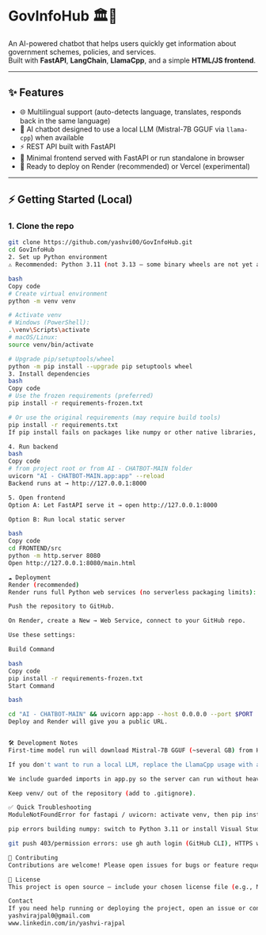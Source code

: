 # GovInfoHub 🏛️🤖

An AI-powered chatbot that helps users quickly get information about government schemes, policies, and services.  
Built with **FastAPI**, **LangChain**, **LlamaCpp**, and a simple **HTML/JS frontend**.

---

## ✨ Features
- 🌐 Multilingual support (auto-detects language, translates, responds back in the same language)
- 🤖 AI chatbot designed to use a local LLM (Mistral-7B GGUF via `llama-cpp`) when available
- ⚡ REST API built with FastAPI
- 🎨 Minimal frontend served with FastAPI or run standalone in browser
- 🚀 Ready to deploy on Render (recommended) or Vercel (experimental)

---



## ⚡ Getting Started (Local)

### 1. Clone the repo
```bash
git clone https://github.com/yashvi00/GovInfoHub.git
cd GovInfoHub
2. Set up Python environment
⚠️ Recommended: Python 3.11 (not 3.13 — some binary wheels are not yet available for newer versions)

bash
Copy code
# Create virtual environment
python -m venv venv

# Activate venv
# Windows (PowerShell):
.\venv\Scripts\activate
# macOS/Linux:
source venv/bin/activate

# Upgrade pip/setuptools/wheel
python -m pip install --upgrade pip setuptools wheel
3. Install dependencies
bash
Copy code
# Use the frozen requirements (preferred)
pip install -r requirements-frozen.txt

# Or use the original requirements (may require build tools)
pip install -r requirements.txt
If pip install fails on packages like numpy or other native libraries, consider installing Python 3.11 or the Microsoft Build Tools (C++ workload) on Windows.

4. Run backend
bash
Copy code
# from project root or from AI - CHATBOT-MAIN folder
uvicorn "AI - CHATBOT-MAIN.app:app" --reload
Backend runs at → http://127.0.0.1:8000

5. Open frontend
Option A: Let FastAPI serve it → open http://127.0.0.1:8000

Option B: Run local static server

bash
Copy code
cd FRONTEND/src
python -m http.server 8080
Open http://127.0.0.1:8080/main.html

☁️ Deployment
Render (recommended)
Render runs full Python web services (no serverless packaging limits):

Push the repository to GitHub.

On Render, create a New → Web Service, connect to your GitHub repo.

Use these settings:

Build Command

bash
Copy code
pip install -r requirements-frozen.txt
Start Command

bash

cd "AI - CHATBOT-MAIN" && uvicorn app:app --host 0.0.0.0 --port $PORT
Deploy and Render will give you a public URL.


🛠️ Development Notes
First-time model run will download Mistral-7B GGUF (~several GB) from HuggingFace if the app attempts to use a local GGUF model.

If you don't want to run a local LLM, replace the LlamaCpp usage with an external API (OpenAI or another hosted LLM) — that's simpler and faster for a demo.

We include guarded imports in app.py so the server can run without heavy ML libs for frontend testing.

Keep venv/ out of the repository (add to .gitignore).

✅ Quick Troubleshooting
ModuleNotFoundError for fastapi / uvicorn: activate venv, then pip install fastapi uvicorn[standard].

pip errors building numpy: switch to Python 3.11 or install Visual Studio Build Tools.

git push 403/permission errors: use gh auth login (GitHub CLI), HTTPS with a PAT, or set up SSH keys.

🤝 Contributing
Contributions are welcome! Please open issues for bugs or feature requests, and submit pull requests for improvements.

📜 License
This project is open source — include your chosen license file (e.g., MIT).

Contact
If you need help running or deploying the project, open an issue or contact the maintainer at 
yashvirajpal0@gmail.com
www.linkedin.com/in/yashvi-rajpal






